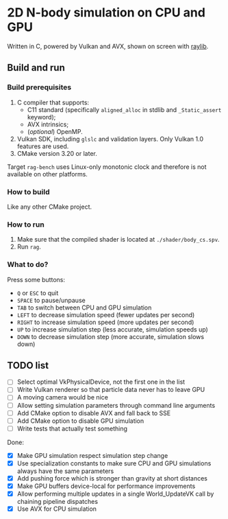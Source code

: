 # 2D N-body simulation on CPU and GPU

Written in C, powered by Vulkan and AVX, shown on screen with [raylib](https://github.com/raysan5/raylib).

## Build and run

### Build prerequisites

1. C compiler that supports:
   * C11 standard (specifically `aligned_alloc` in stdlib and `_Static_assert` keyword);
   * AVX intrinsics;
   * (*optional*) OpenMP.
2. Vulkan SDK, including `glslc` and validation layers. Only Vulkan 1.0 features are used.
3. CMake version 3.20 or later.

Target `rag-bench` uses Linux-only monotonic clock and therefore is not available on other platforms.

### How to build

Like any other CMake project.

### How to run

1. Make sure that the compiled shader is located at `./shader/body_cs.spv`.
2. Run `rag`.

### What to do?

Press some buttons:

* `Q` or `ESC` to quit
* `SPACE` to pause/unpause
* `TAB` to switch between CPU and GPU simulation
* `LEFT` to decrease simulation speed (fewer updates per second)
* `RIGHT` to increase simulation speed (more updates per second)
* `UP` to increase simulation step (less accurate, simulation speeds up)
* `DOWN` to decrease simulation step (more accurate, simulation slows down)

## TODO list

- [ ] Select optimal VkPhysicalDevice, not the first one in the list
- [ ] Write Vulkan renderer so that particle data never has to leave GPU
- [ ] A moving camera would be nice
- [ ] Allow setting simulation parameters through command line arguments
- [ ] Add CMake option to disable AVX and fall back to SSE
- [ ] Add CMake option to disable GPU simulation
- [ ] Write tests that actually test something

Done:

- [x] Make GPU simulation respect simulation step change
- [x] Use specialization constants to make sure CPU and GPU simulations always have the same parameters
- [x] Add pushing force which is stronger than gravity at short distances
- [x] Make GPU buffers device-local for performance improvements
- [x] Allow performing multiple updates in a single World_UpdateVK call by chaining pipeline dispatches
- [x] Use AVX for CPU simulation
